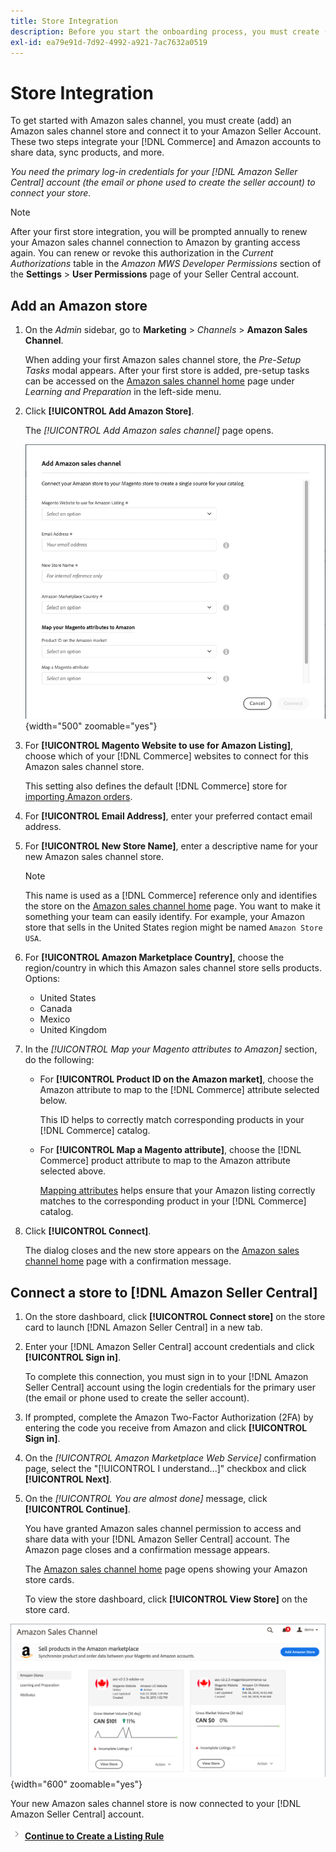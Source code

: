 ```yaml
---
title: Store Integration
description: Before you start the onboarding process, you must create (add) an Amazon Sales Channel store and connect it to your Amazon Seller Account.
exl-id: ea79e91d-7d92-4992-a921-7ac7632a0519
---
```

# Store Integration

To get started with Amazon sales channel, you must create (add) an Amazon sales channel store and connect it to your Amazon Seller Account. These two steps integrate your [!DNL Commerce] and Amazon accounts to share data, sync products, and more.

_You need the primary log-in credentials for your [!DNL Amazon Seller Central] account (the email or phone used to create the seller account) to connect your store._

>[!NOTE]
>
>After your first store integration, you will be prompted annually to renew your Amazon sales channel connection to Amazon by granting access again. You can renew or revoke this authorization in the _Current Authorizations_ table in the _Amazon MWS Developer Permissions_ section of the **Settings** > **User Permissions** page of your Seller Central account.

## Add an Amazon store

1. On the _Admin_ sidebar, go to **Marketing** > _Channels_ > **Amazon Sales Channel**.

    When adding your first Amazon sales channel store, the _Pre-Setup Tasks_ modal appears. After your first store is added, pre-setup tasks can be accessed on the [Amazon sales channel home](./amazon-sales-channel-home.md) page under _Learning and Preparation_ in the left-side menu.

1. Click **[!UICONTROL Add Amazon Store]**.

    The _[!UICONTROL Add Amazon sales channel]_ page opens.

    ![Add the Amazon sales channel store](assets/amazon-store-integration.png){width="500" zoomable="yes"}

1. For **[!UICONTROL Magento Website to use for Amazon Listing]**, choose which of your [!DNL Commerce] websites to connect for this Amazon sales channel store.

    This setting also defines the default [!DNL Commerce] store for [importing Amazon orders](./order-settings.md).

1. For **[!UICONTROL Email Address]**, enter your preferred contact email address.

1. For **[!UICONTROL New Store Name]**, enter a descriptive name for your new Amazon sales channel store.

   >[!NOTE]
   >
   >This name is used as a [!DNL Commerce] reference only and identifies the store on the [Amazon sales channel home](./amazon-sales-channel-home.md) page. You want to make it something your team can easily identify. For example, your Amazon store that sells in the United States region might be named `Amazon Store USA`.

1. For **[!UICONTROL Amazon Marketplace Country]**, choose the region/country in which this Amazon sales channel store sells products. Options:

    - United States
    - Canada
    - Mexico
    - United Kingdom

1. In the _[!UICONTROL Map your Magento attributes to Amazon]_ section, do the following:

    - For **[!UICONTROL Product ID on the Amazon market]**, choose the Amazon attribute to map to the [!DNL Commerce] attribute selected below.

      This ID helps to correctly match corresponding products in your [!DNL Commerce] catalog.

    - For **[!UICONTROL Map a Magento attribute]**, choose the [!DNL Commerce] product attribute to map to the Amazon attribute selected above.

      [Mapping attributes](./ob-creating-magento-attributes.md) helps ensure that your Amazon listing correctly matches to the corresponding product in your [!DNL Commerce] catalog.

1. Click **[!UICONTROL Connect]**.

   The dialog closes and the new store appears on the [Amazon sales channel home](./amazon-sales-channel-home.md) page with a confirmation message.

## Connect a store to [!DNL Amazon Seller Central]

1. On the store dashboard, click **[!UICONTROL Connect store]** on the store card to launch [!DNL Amazon Seller Central] in a new tab.

1. Enter your [!DNL Amazon Seller Central] account credentials and click **[!UICONTROL Sign in]**.

   To complete this connection, you must sign in to your [!DNL Amazon Seller Central] account using the login credentials for the primary user (the email or phone used to create the seller account).

1. If prompted, complete the Amazon Two-Factor Authorization (2FA) by entering the code you receive from Amazon and click **[!UICONTROL Sign in]**.

1. On the _[!UICONTROL Amazon Marketplace Web Service]_ confirmation page, select the "[!UICONTROL I understand...]" checkbox and click **[!UICONTROL Next]**.

1. On the _[!UICONTROL You are almost done]_ message, click **[!UICONTROL Continue]**.

   You have granted Amazon sales channel permission to access and share data with your [!DNL Amazon Seller Central] account. The Amazon page closes and a confirmation message appears.

   The [Amazon sales channel home](./amazon-sales-channel-home.md) page opens showing your Amazon store cards.

   To view the store dashboard, click **[!UICONTROL View Store]** on the store card.

![Amazon sales channel home with new store card](assets/asc-dashboard-after-2fa.png){width="600" zoomable="yes"}

Your new Amazon sales channel store is now connected to your [!DNL Amazon Seller Central] account.

![Next icon](assets/btn-next.png) [**Continue to Create a Listing Rule**](./ob-create-listing-rule.md)
